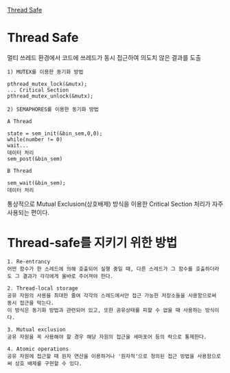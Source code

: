 [Thread Safe](https://m.blog.naver.com/PostView.nhn?blogId=complusblog&logNo=220985528418&proxyReferer=https:%2F%2Fwww.google.com%2F)

# Thread Safe

멀티 쓰레드 환경에서 코드에 쓰레드가 동시 접근하여 의도치 않은 결과를 도출
```
1) MUTEX를 이용한 동기화 방법

pthread_mutex_lock(&mutx);
... Critical Section
pthread_mutex_unlock(&mutx);
 ```

```
2) SEMAPHORES를 이용한 동기화 방법

A Thread

state = sem_init(&bin_sem,0,0);
while(number != 0)
wait...
데이터 처리
sem_post(&bin_sem)

B Thread

sem_wait(&bin_sem);
데이터 처리
```

통상적으로 Mutual Exclusion(상호배제) 방식을 이용한 Critical Section 처리가 자주 사용되는 편이다.

# Thread-safe를 지키기 위한 방법

```
1. Re-entrancy
어떤 함수가 한 스레드에 의해 호출되어 실행 중일 때, 다른 스레드가 그 함수를 호출하더라도 그 결과가 각각에게 올바로 주어져야 한다.

2. Thread-local storage
공유 자원의 사용을 최대한 줄여 각각의 스레드에서만 접근 가능한 저장소들을 사용함으로써 동시 접근을 막는다.
이 방식은 동기화 방법과 관련되어 있고, 또한 공유상태를 피할 수 없을 때 사용하는 방식이다.

3. Mutual exclusion
공유 자원을 꼭 사용해야 할 경우 해당 자원의 접근을 세마포어 등의 락으로 통제한다.

4. Atomic operations
공유 자원에 접근할 때 원자 연산을 이용하거나 '원자적'으로 정의된 접근 방법을 사용함으로써 상호 배제를 구현할 수 있다.
```